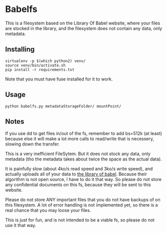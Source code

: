 # Babelfs

This is a filesystem based on the Library Of Babel website, where your files are stocked in the library, and the filesystem does not contain any data, only metadata.

## Installing 

```
virtualenv -p $(which python2) venv/
source venv/bin/activate.sh
pip install -r requirements.txt
```

Note that you must have fuse installed for it to work.

## Usage

```
python babelfs.py metadataStorageFolder/ mountPoint/ 
```

## Notes

If you use dd to get files in/out of the fs, remember to add bs=512k (at least) because else it will make a lot more calls to read/write that is necessery, slowing down the transfer.

This is a very inefficient FileSytem. But it does not stock any data, only metadata (tho the metadata takes about twice the space as the actual data).

It is painfully slow (about 4ko/s read speed and 3ko/s write speed), and actually uploads all of your data to [the library of babel](https://libraryofbabel.info/). Because their algorithm is not open source, I have to do it that way. So please do not store any confidential documents on this fs, because they will be sent to this website.

Please do not store ANY important files that you do not have backups of on this filesystem. A lot of error handling is not implemented yet, so there is a real chance that you may loose your files.

This is just for fun, and is not intended to be a viable fs, so please do not use it that way.